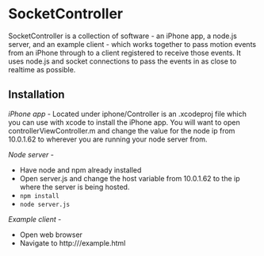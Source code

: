 SocketController
================

SocketController is a collection of software - an iPhone app, a node.js server, and an example client - which works together
to pass motion events from an iPhone through to a client registered to receive those events. It uses node.js and socket connections
to pass the events in as close to realtime as possible.

Installation
------------
*iPhone app* - Located under iphone/Controller is an .xcodeproj file which you can use with xcode to install the iPhone app.
You will want to open controllerViewController.m and change the value for the node ip from 10.0.1.62 to wherever you are running
your node server from.

*Node server* -
* Have node and npm already installed
* Open server.js and change the host variable from 10.0.1.62 to the ip where the server is being hosted.
* `npm install`
* `node server.js`

*Example client* -
* Open web browser
* Navigate to http://<node server ip>/example.html